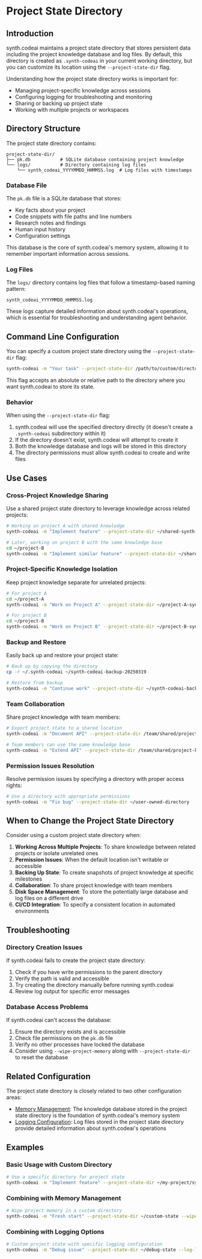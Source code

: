 # Project State Directory

## Introduction

synth.codeai maintains a project state directory that stores persistent data including the project knowledge database and log files. By default, this directory is created as `.synth-codeai` in your current working directory, but you can customize its location using the `--project-state-dir` flag.

Understanding how the project state directory works is important for:
- Managing project-specific knowledge across sessions
- Configuring logging for troubleshooting and monitoring
- Sharing or backing up project state
- Working with multiple projects or workspaces

## Directory Structure

The project state directory contains:

```
project-state-dir/
├── pk.db           # SQLite database containing project knowledge
└── logs/           # Directory containing log files
    └── synth_codeai_YYYYMMDD_HHMMSS.log  # Log files with timestamps
```

### Database File

The `pk.db` file is a SQLite database that stores:
- Key facts about your project
- Code snippets with file paths and line numbers
- Research notes and findings
- Human input history
- Configuration settings

This database is the core of synth.codeai's memory system, allowing it to remember important information across sessions.

### Log Files

The `logs/` directory contains log files that follow a timestamp-based naming pattern:

```
synth_codeai_YYYYMMDD_HHMMSS.log
```

These logs capture detailed information about synth.codeai's operations, which is essential for troubleshooting and understanding agent behavior.

## Command Line Configuration

You can specify a custom project state directory using the `--project-state-dir` flag:

```bash
synth-codeai -m "Your task" --project-state-dir /path/to/custom/directory
```

This flag accepts an absolute or relative path to the directory where you want synth.codeai to store its state.

### Behavior

When using the `--project-state-dir` flag:

1. synth.codeai will use the specified directory directly (it doesn't create a `.synth-codeai` subdirectory within it)
2. If the directory doesn't exist, synth.codeai will attempt to create it
3. Both the knowledge database and logs will be stored in this directory
4. The directory permissions must allow synth.codeai to create and write files

## Use Cases

### Cross-Project Knowledge Sharing

Use a shared project state directory to leverage knowledge across related projects:

```bash
# Working on project A with shared knowledge
synth-codeai -m "Implement feature" --project-state-dir ~/shared-synth-codeai

# Later, working on project B with the same knowledge base
cd ~/project-B
synth-codeai -m "Implement similar feature" --project-state-dir ~/shared-synth-codeai
```

### Project-Specific Knowledge Isolation

Keep project knowledge separate for unrelated projects:

```bash
# For project A
cd ~/project-A
synth-codeai -m "Work on Project A" --project-state-dir ~/project-A-synth-codeai

# For project B
cd ~/project-B
synth-codeai -m "Work on Project B" --project-state-dir ~/project-B-synth-codeai
```

### Backup and Restore

Easily back up and restore your project state:

```bash
# Back up by copying the directory
cp -r ~/.synth-codeai ~/synth-codeai-backup-20250319

# Restore from backup
synth-codeai -m "Continue work" --project-state-dir ~/synth-codeai-backup-20250319
```

### Team Collaboration

Share project knowledge with team members:

```bash
# Export project state to a shared location
synth-codeai -m "Document API" --project-state-dir /team/shared/project-knowledge

# Team members can use the same knowledge base
synth-codeai -m "Extend API" --project-state-dir /team/shared/project-knowledge
```

### Permission Issues Resolution

Resolve permission issues by specifying a directory with proper access rights:

```bash
# Use a directory with appropriate permissions
synth-codeai -m "Fix bug" --project-state-dir ~/user-owned-directory
```

## When to Change the Project State Directory

Consider using a custom project state directory when:

1. **Working Across Multiple Projects**: To share knowledge between related projects or isolate unrelated ones
2. **Permission Issues**: When the default location isn't writable or accessible
3. **Backing Up State**: To create snapshots of project knowledge at specific milestones
4. **Collaboration**: To share project knowledge with team members
5. **Disk Space Management**: To store the potentially large database and log files on a different drive
6. **CI/CD Integration**: To specify a consistent location in automated environments

## Troubleshooting

### Directory Creation Issues

If synth.codeai fails to create the project state directory:

1. Check if you have write permissions to the parent directory
2. Verify the path is valid and accessible
3. Try creating the directory manually before running synth.codeai
4. Review log output for specific error messages

### Database Access Problems

If synth.codeai can't access the database:

1. Ensure the directory exists and is accessible
2. Check file permissions on the `pk.db` file
3. Verify no other processes have locked the database
4. Consider using `--wipe-project-memory` along with `--project-state-dir` to reset the database

## Related Configuration

The project state directory is closely related to two other configuration areas:

- [Memory Management](./memory-management.md): The knowledge database stored in the project state directory is the foundation of synth.codeai's memory system
- [Logging Configuration](./logging.md): Log files stored in the project state directory provide detailed information about synth.codeai's operations

## Examples

### Basic Usage with Custom Directory

```bash
# Use a specific directory for project state
synth-codeai -m "Implement feature" --project-state-dir ~/my-project/synth-codeai-state
```

### Combining with Memory Management

```bash
# Wipe project memory in a custom directory
synth-codeai -m "Fresh start" --project-state-dir ~/custom-state --wipe-project-memory
```

### Combining with Logging Options

```bash
# Custom project state with specific logging configuration
synth-codeai -m "Debug issue" --project-state-dir ~/debug-state --log-level debug --pretty-logger
```
